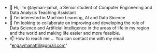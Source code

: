 - 👋 Hi, I’m @ayman-jamal, a Senior  student of Computer Engineering and Data Analysis Teaching Assistant
- 👀 I’m interested in Machine Learning, AI and Data Sicence
- 💞️ I’m looking to collaborate on improving and developing the role of Data Science and Artificial Intelligence in the areas of life in my 
      region and the world and making life easier and more feasible.
- 📫 How to reach me ... 
      You can contact me with my email "engaymanattili@gmail.com"
      

<!---
ayman-jamal/ayman-jamal is a ✨ special ✨ repository because its `README.md` (this file) appears on your GitHub profile.
You can click the Preview link to take a look at your changes.
--->

